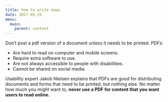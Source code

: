 ```yaml
---
title: how to write news
date: 2017-05-15
menu:
  main:
    parent: content
---
```



 Don’t post a pdf version of a document unless it needs to be printed.
PDFs:

* Are hard to read on computer and mobile screens.
* Require extra software to use.
* Are not always accessible to people with disabilities.
* Cannot be shared on social media.

Usability expert Jakob Nielsen explains that PDFs are good for distributing documents and forms that need to be printed, but nothing else. No matter how much you might want to, **never use a PDF for content that you want users to read online.**
